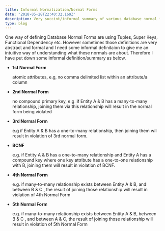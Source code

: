 ```yaml
---
title: Informal Normalization/Normal Forms
date: "2018-05-28T22:40:32.169Z"
description: Very succint/informal summary of various database normal forms.
type: blog
---
```



One way of defining Database Normal Forms are using Tuples, Super Keys, Functional Dependency etc.
However sometimes those definitions are very abstract and formal and I need some informal definitaion to give me an intuitive way of understanding what these normals are about.
Therefore I have put down some informal definition/summary as below.


*   **1st Normal Form**

    atomic attributes, e.g, no comma delimited list within an attribute/a column

*   **2nd Normal Form**

    no compound primary key, e.g. if Entity A & B has a many-to-many relationship, joining them via this relationship will result in the normal form being violated

*   **3rd Normal Form**

    e.g if Entity A & B has a one-to-many relationship, then joining them will result in violation of 3rd normal form.

*   **BCNF**

    e.g. if Entity A & B has a one-to-many relationship and Entity A has a compound key where one key attribute has a one-to-one relationship with B, joining them will result in violation of BCNF.

*   **4th Normal Form**

    e.g. if many-to-many relationship exists between Entity A & B, and between B & C , the result of joining those relationship will result in violation of 4th Normal Form

*   **5th Normal Form**

    e.g. if many-to-many relationship exists between Entity A & B, between B & C , and between A & C, the result of joining those relationship will result in violation of 5th Normal Form
